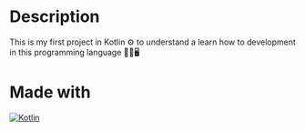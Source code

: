 # Description
This is my first project in Kotlin ⚙️ to understand a learn how to development in this programming language 🤖📱🖥️

# Made with
[![Kotlin](https://img.shields.io/badge/kotlin-7f52ff?style=for-the-badge&logo=kotlin&logoColor=white&labelColor=000000)]()
